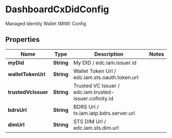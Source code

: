 

# DashboardCxDidConfig

Managed Identity Wallet (MIW) Config

## Properties

| Name | Type | Description | Notes |
|------------ | ------------- | ------------- | -------------|
|**myDid** | **String** | My DID / edc.iam.issuer.id |  |
|**walletTokenUrl** | **String** | Wallet Token Url / edc.iam.sts.oauth.token.url |  |
|**trustedVcIssuer** | **String** | Trusted VC Issuer / edc.iam.trusted-issuer.cofinity.id |  |
|**bdrsUrl** | **String** | BDRS Url / tx.iam.iatp.bdrs.server.url |  |
|**dimUrl** | **String** | STS DIM Url / edc.iam.sts.dim.url |  |



